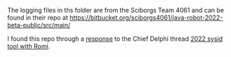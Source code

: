 The logging files in ths folder are from the Sciborgs Team 4061 and can be found in their repo at https://bitbucket.org/sciborgs4061/java-robot-2022-beta-public/src/main/

I found this repo through a [response](https://www.chiefdelphi.com/t/2022-sysid-tool-with-romi/400160/6) to the Chief Delphi thread [2022 sysid tool with Romi](https://www.chiefdelphi.com/t/2022-sysid-tool-with-romi/400160).